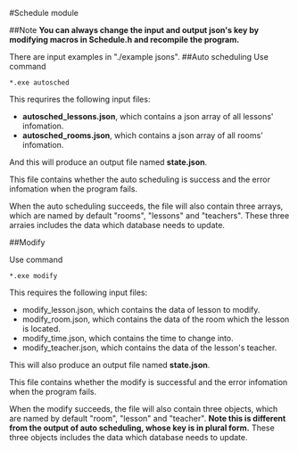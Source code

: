 #Schedule module

##Note
**You can always change the input and output json's key by modifying macros in Schedule.h and recompile the program.**

There are input examples in "./example jsons".
##Auto scheduling
Use command

	*.exe autosched

This requrires the following input files:

- **autosched_lessons.json**, which contains a json array of all lessons' infomation.
- **autosched_rooms.json**, which contains a json array of all rooms' infomation.

And this will produce an output file named **state.json**.

This file contains whether the auto scheduling is success and the error infomation when the program fails.

When the auto scheduling succeeds, the file will also contain three arrays, which are named by default "rooms", "lessons" and "teachers". These three arraies includes the data which database needs to update.

##Modify

Use command

	*.exe modify

This requires the following input files:

- modify_lesson.json, which contains the data of lesson to modify.
- modify_room.json, which contains the data of the room which the lesson is located.
- modify_time.json, which contains the time to change into.
- modify_teacher.json, which contains the data of the lesson's teacher.

This will also produce an output file named **state.json**.

This file contains whether the modify is successful and the error infomation when the program fails.

When the modify succeeds, the file will also contain three objects, which are named by default "room", "lesson" and "teacher". **Note this is different from the output of auto scheduling, whose key is in plural form.** These three objects includes the data which database needs to update.